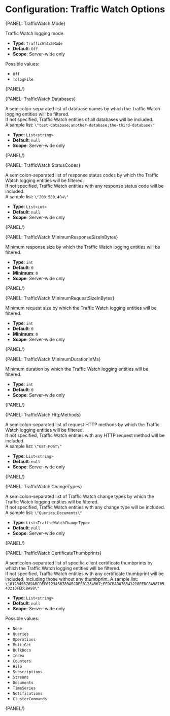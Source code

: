 # Configuration: Traffic Watch Options

{PANEL: TrafficWatch.Mode}

Traffic Watch logging mode.

- **Type**: `TrafficWatchMode`  
- **Default**: `Off`   
- **Scope**: Server-wide only  

Possible values:

- `Off`
- `TologFile`

{PANEL/}

{PANEL: TrafficWatch.Databases}

A semicolon-separated list of database names by which the Traffic Watch logging entities will be filtered.  
If not specified, Traffic Watch entities of all databases will be included.  
A sample list: `\"test-database;another-database;the-third-database\"`  

- **Type**: `List<string>`
- **Default**: `null`
- **Scope**: Server-wide only

{PANEL/}

{PANEL: TrafficWatch.StatusCodes}

A semicolon-separated list of response status codes by which the Traffic Watch logging entities will be filtered.  
If not specified, Traffic Watch entities with any response status code will be included.  
A sample list: `\"200;500;404\"`  

- **Type**: `List<int>`
- **Default**: `null`
- **Scope**: Server-wide only

{PANEL/}

{PANEL: TrafficWatch.MinimumResponseSizeInBytes}

Minimum response size by which the Traffic Watch logging entities will be filtered.

- **Type**: `int`
- **Default**: `0`
- **Minimum**: `0`
- **Scope**: Server-wide only

{PANEL/}

{PANEL: TrafficWatch.MinimumRequestSizeInBytes}

Minimum request size by which the Traffic Watch logging entities will be filtered.

- **Type**: `int`
- **Default**: `0`
- **Minimum**: `0`
- **Scope**: Server-wide only

{PANEL/}

{PANEL: TrafficWatch.MinimumDurationInMs}

Minimum duration by which the Traffic Watch logging entities will be filtered.

- **Type**: `int`
- **Default**: `0`
- **Scope**: Server-wide only

{PANEL/}

{PANEL: TrafficWatch.HttpMethods}

A semicolon-separated list of request HTTP methods by which the Traffic Watch logging entities will be filtered.  
If not specified, Traffic Watch entities with any HTTP request method will be included.  
A sample list: `\"GET;POST\"`  

- **Type**: `List<string>`
- **Default**: `null`
- **Scope**: Server-wide only

{PANEL/}

{PANEL: TrafficWatch.ChangeTypes}

A semicolon-separated list of Traffic Watch change types by which the Traffic Watch logging entities will be filtered.  
If not specified, Traffic Watch entities with any change type will be included.  
A sample list: `\"Queries;Documents\"`

- **Type**: `List<TrafficWatchChangeType>`
- **Default**: `null`
- **Scope**: Server-wide only

{PANEL/}

{PANEL: TrafficWatch.CertificateThumbprints}

A semicolon-separated list of specific client certificate thumbprints by which the Traffic Watch logging entities will be filtered.  
If not specified, Traffic Watch entities with any certificate thumbprint will be included,
including those without any thumbprint.
A sample list: `\"0123456789ABCDEF0123456789ABCDEF01234567;FEDCBA9876543210FEDCBA9876543210FEDCBA98\"`

- **Type**: `List<string>`
- **Default**: `null`
- **Scope**: Server-wide only

Possible values:

- `None`
- `Queries`
- `Operations`
- `MultiGet`
- `BulkDocs`
- `Index`
- `Counters`
- `Hilo`
- `Subscriptions`
- `Streams`
- `Documents`
- `TimeSeries`
- `Notifications`
- `ClusterCommands`

{PANEL/}
